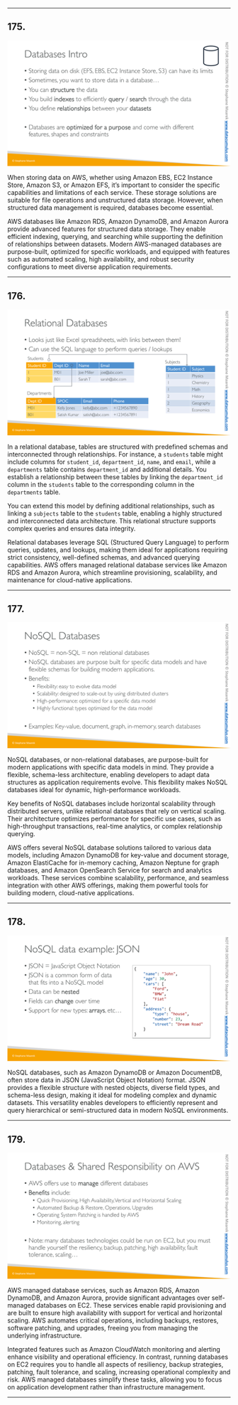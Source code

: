 
---

## 175. 
![alt text](https://github.com/mistertandon/aws-clf-co2-slides-by-stephane-maarek/blob/main/s9/175.png)

When storing data on AWS, whether using Amazon EBS, EC2 Instance Store, Amazon S3, or Amazon EFS, it’s important to consider the specific capabilities and limitations of each service. These storage solutions are suitable for file operations and unstructured data storage. However, when structured data management is required, databases become essential.

AWS databases like Amazon RDS, Amazon DynamoDB, and Amazon Aurora provide advanced features for structured data storage. They enable efficient indexing, querying, and searching while supporting the definition of relationships between datasets. Modern AWS-managed databases are purpose-built, optimized for specific workloads, and equipped with features such as automated scaling, high availability, and robust security configurations to meet diverse application requirements.

---

## 176. 
![alt text](https://github.com/mistertandon/aws-clf-co2-slides-by-stephane-maarek/blob/main/s9/176.png)

In a relational database, tables are structured with predefined schemas and interconnected through relationships. For instance, a `students` table might include columns for `student_id`, `department_id`, `name`, and `email`, while a `departments` table contains `department_id` and additional details. You establish a relationship between these tables by linking the `department_id` column in the `students` table to the corresponding column in the `departments` table.

You can extend this model by defining additional relationships, such as linking a `subjects` table to the `students` table, enabling a highly structured and interconnected data architecture. This relational structure supports complex queries and ensures data integrity.

Relational databases leverage SQL (Structured Query Language) to perform queries, updates, and lookups, making them ideal for applications requiring strict consistency, well-defined schemas, and advanced querying capabilities. AWS offers managed relational database services like Amazon RDS and Amazon Aurora, which streamline provisioning, scalability, and maintenance for cloud-native applications.

---

## 177. 
![alt text](https://github.com/mistertandon/aws-clf-co2-slides-by-stephane-maarek/blob/main/s9/177.png)

NoSQL databases, or non-relational databases, are purpose-built for modern applications with specific data models in mind. They provide a flexible, schema-less architecture, enabling developers to adapt data structures as application requirements evolve. This flexibility makes NoSQL databases ideal for dynamic, high-performance workloads.

Key benefits of NoSQL databases include horizontal scalability through distributed servers, unlike relational databases that rely on vertical scaling. Their architecture optimizes performance for specific use cases, such as high-throughput transactions, real-time analytics, or complex relationship querying.

AWS offers several NoSQL database solutions tailored to various data models, including Amazon DynamoDB for key-value and document storage, Amazon ElastiCache for in-memory caching, Amazon Neptune for graph databases, and Amazon OpenSearch Service for search and analytics workloads. These services combine scalability, performance, and seamless integration with other AWS offerings, making them powerful tools for building modern, cloud-native applications.

---

## 178. 
![alt text](https://github.com/mistertandon/aws-clf-co2-slides-by-stephane-maarek/blob/main/s9/178.png)

NoSQL databases, such as Amazon DynamoDB or Amazon DocumentDB, often store data in JSON (JavaScript Object Notation) format. JSON provides a flexible structure with nested objects, diverse field types, and schema-less design, making it ideal for modeling complex and dynamic datasets. This versatility enables developers to efficiently represent and query hierarchical or semi-structured data in modern NoSQL environments.

---

## 179. 
![alt text](https://github.com/mistertandon/aws-clf-co2-slides-by-stephane-maarek/blob/main/s9/179.png)

AWS managed database services, such as Amazon RDS, Amazon DynamoDB, and Amazon Aurora, provide significant advantages over self-managed databases on EC2. These services enable rapid provisioning and are built to ensure high availability with support for vertical and horizontal scaling. AWS automates critical operations, including backups, restores, software patching, and upgrades, freeing you from managing the underlying infrastructure.

Integrated features such as Amazon CloudWatch monitoring and alerting enhance visibility and operational efficiency. In contrast, running databases on EC2 requires you to handle all aspects of resiliency, backup strategies, patching, fault tolerance, and scaling, increasing operational complexity and risk. AWS managed databases simplify these tasks, allowing you to focus on application development rather than infrastructure management.

---

